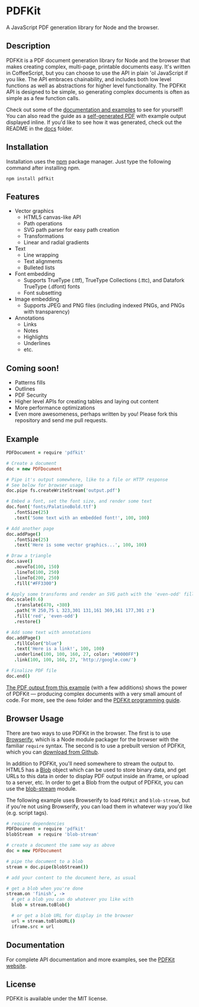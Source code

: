 # PDFKit

A JavaScript PDF generation library for Node and the browser.

## Description

PDFKit is a PDF document generation library for Node and the browser that makes creating complex, multi-page, printable documents easy. 
It's written in CoffeeScript, but you can choose to use the API in plain 'ol JavaScript if you like. The API embraces 
chainability, and includes both low level functions as well as abstractions for higher level functionality. The PDFKit API 
is designed to be simple, so generating complex documents is often as simple as a few function calls.

Check out some of the [documentation and examples](http://pdfkit.org/docs/getting_started.html) to see for yourself!
You can also read the guide as a [self-generated PDF](http://pdfkit.org/docs/guide.pdf) with example output displayed inline.
If you'd like to see how it was generated, check out the README in the [docs](https://github.com/devongovett/pdfkit/tree/master/docs)
folder.

## Installation

Installation uses the [npm](http://npmjs.org/) package manager.  Just type the following command after installing npm.

    npm install pdfkit

## Features

* Vector graphics
  * HTML5 canvas-like API
  * Path operations
  * SVG path parser for easy path creation
  * Transformations
  * Linear and radial gradients
* Text
  * Line wrapping
  * Text alignments
  * Bulleted lists
* Font embedding
  * Supports TrueType (.ttf), TrueType Collections (.ttc), and Datafork TrueType (.dfont) fonts
  * Font subsetting
* Image embedding
  * Supports JPEG and PNG files (including indexed PNGs, and PNGs with transparency)
* Annotations
  * Links
  * Notes
  * Highlights
  * Underlines
  * etc.
  
## Coming soon!

* Patterns fills
* Outlines
* PDF Security
* Higher level APIs for creating tables and laying out content
* More performance optimizations
* Even more awesomeness, perhaps written by you! Please fork this repository and send me pull requests.
    
## Example

```coffeescript
PDFDocument = require 'pdfkit'

# Create a document
doc = new PDFDocument

# Pipe it's output somewhere, like to a file or HTTP response
# See below for browser usage
doc.pipe fs.createWriteStream('output.pdf')

# Embed a font, set the font size, and render some text
doc.font('fonts/PalatinoBold.ttf')
   .fontSize(25)
   .text('Some text with an embedded font!', 100, 100)

# Add another page
doc.addPage()
   .fontSize(25)
   .text('Here is some vector graphics...', 100, 100)

# Draw a triangle
doc.save()
   .moveTo(100, 150)
   .lineTo(100, 250)
   .lineTo(200, 250)
   .fill("#FF3300")

# Apply some transforms and render an SVG path with the 'even-odd' fill rule
doc.scale(0.6)
   .translate(470, -380)
   .path('M 250,75 L 323,301 131,161 369,161 177,301 z')
   .fill('red', 'even-odd')
   .restore()

# Add some text with annotations
doc.addPage()
   .fillColor("blue")
   .text('Here is a link!', 100, 100)
   .underline(100, 100, 160, 27, color: "#0000FF")
   .link(100, 100, 160, 27, 'http://google.com/')

# Finalize PDF file
doc.end()
```
 
[The PDF output from this example](http://pdfkit.org/demo/out.pdf) (with a few additions) shows the power of PDFKit — producing 
complex documents with a very small amount of code.  For more, see the `demo` folder and the 
[PDFKit programming guide](http://pdfkit.org/docs/getting_started.html).

## Browser Usage

There are two ways to use PDFKit in the browser.  The first is to use [Browserify](http://browserify.org/),
which is a Node module packager for the browser with the familiar `require` syntax.  The second is to use
a prebuilt version of PDFKit, which you can [download from Github](https://github.com/devongovett/pdfkit/releases).

In addition to PDFKit, you'll need somewhere to stream the output to.  HTML5 has a 
[Blob](https://developer.mozilla.org/en-US/docs/Web/API/Blob) object which can be used to store binary data, and
get URLs to this data in order to display PDF output inside an iframe, or upload to a server, etc.  In order to 
get a Blob from the output of PDFKit, you can use the [blob-stream](https://github.com/devongovett/blob-stream)
module.

The following example uses Browserify to load `PDFKit` and `blob-stream`, but if you're not using Browserify, 
you can load them in whatever way you'd like (e.g. script tags).

```coffeescript
# require dependencies
PDFDocument = require 'pdfkit'
blobStream  = require 'blob-stream'

# create a document the same way as above
doc = new PDFDocument

# pipe the document to a blob
stream = doc.pipe(blobStream())

# add your content to the document here, as usual

# get a blob when you're done
stream.on 'finish', ->
  # get a blob you can do whatever you like with
  blob = stream.toBlob()

  # or get a blob URL for display in the browser
  url = stream.toBlobURL()
  iframe.src = url
```

## Documentation

For complete API documentation and more examples, see the [PDFKit website](http://pdfkit.org/).

## License

PDFKit is available under the MIT license.
